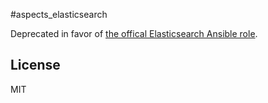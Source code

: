 #aspects_elasticsearch

Deprecated in favor of [the offical Elasticsearch Ansible role](https://github.com/elastic/ansible-elasticsearch).

License
-------

MIT
